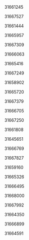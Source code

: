 31661245

31667527

31661444

31665957

31667309

31666063

31665416

31667249

31658902

31665720

31667379

31666705

31667250

31661808

31645651

31666769

31667827

31659160

31665326

31666495

31668000

31667992

31664350

31666899

31664591


